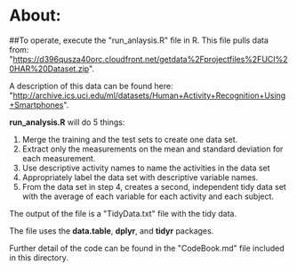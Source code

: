 # About:
##To operate, execute the "run_anlaysis.R" file in R.
This file pulls data from: "https://d396qusza40orc.cloudfront.net/getdata%2Fprojectfiles%2FUCI%20HAR%20Dataset.zip".

A description of this data can be found here: "http://archive.ics.uci.edu/ml/datasets/Human+Activity+Recognition+Using+Smartphones".

**run_analysis.R** will do 5 things:
1. Merge the training and the test sets to create one data set.
2. Extract only the measurements on the mean and standard deviation for each measurement.
3. Use descriptive activity names to name the activities in the data set
4. Appropriately label the data set with descriptive variable names.
5. From the data set in step 4, creates a second, independent tidy data set with the average of each variable for each activity and each subject.

The output of the file is a "TidyData.txt" file with the tidy data. 

The file uses the **data.table**, **dplyr**, and **tidyr** packages. 

Further detail of the code can be found in the "CodeBook.md" file included in this directory.